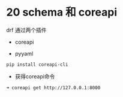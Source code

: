 # 20 schema 和 coreapi

drf 通过两个插件 

* coreapi

* pyyaml





```
pip install coreapi-cli
```

* 获得coreapi命令





```
➜ coreapi get http://127.0.0.1:8000
```

